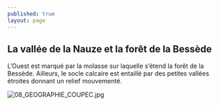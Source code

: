 ```yaml
---
published: true
layout: page
---
```

## La vallée de la Nauze et la forêt de la Bessède

L’Ouest est marqué par la molasse sur laquelle s’étend la forêt de la Bessède. Ailleurs, le socle calcaire est entaillé par des petites vallées étroites donnant un relief mouvementé.

![08_GEOGRAPHIE_COUPEC.jpg]({{site.baseurl}}/data/images/8/geographie/08_GEOGRAPHIE_COUPEC.jpg)
